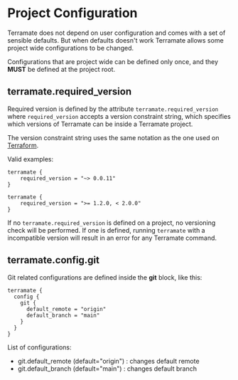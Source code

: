 # Project Configuration

Terramate does not depend on user configuration and comes with a set of sensible defaults.
But when defaults doesn't work Terramate allows some project wide configurations
to be changed.

Configurations that are project wide can be defined only once, and they **MUST**
be defined at the project root.

## terramate.required_version

Required version is defined by the attribute `terramate.required_version`
where `required_version` accepts a version constraint string,
which specifies which versions of Terramate can be inside a Terramate project.

The version constraint string uses the same notation as the one used on
[Terraform](https://www.terraform.io/language/expressions/version-constraints).

Valid examples:

```hcl
terramate {
    required_version = "~> 0.0.11"
}
```

```hcl
terramate {
    required_version = ">= 1.2.0, < 2.0.0"
}
```

If no `terramate.required_version` is defined on a project, no versioning
check will be performed. If one is defined, running `terramate` with a
incompatible version will result in an error for any Terramate command.

## terramate.config.git

Git related configurations are defined inside the **git** block, like this:

```hcl
terramate {
  config {
    git {
      default_remote = "origin"
      default_branch = "main"
    }
  }
}
```

List of configurations:

* git.default\_remote (default="origin") : changes default remote
* git.default\_branch (default="main")   : changes default branch
